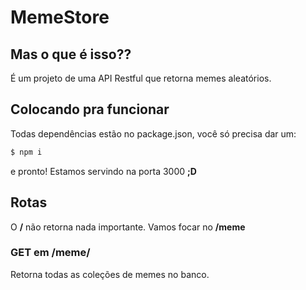 # MemeStore

## Mas o que é isso??
É um projeto de uma API Restful que retorna memes aleatórios.

## Colocando pra funcionar
Todas dependências estão no package.json, você só precisa dar um:
```sh
$ npm i
```
e pronto! Estamos servindo na porta 3000 **;D**

## Rotas
O **/** não retorna nada importante. Vamos focar no **/meme**

### GET em __/meme/__
Retorna todas as coleções de memes no banco.

